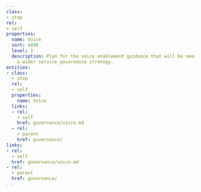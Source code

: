 ```yaml
---
class:
- stop
rel:
- self
properties:
  name: Voice
  sort: 4490
  level: 1
  description: Plan for the voice enablement guidance that will be needed to drive
    a wider service governance strategy.
entities:
- class:
  - stop
  rel:
  - self
  properties:
    name: Voice
  links:
  - rel:
    - self
    href: governance/voice.md
  - rel:
    - parent
    href: governance/
links:
- rel:
  - self
  href: governance/voice.md
- rel:
  - parent
  href: governance/
...
```

